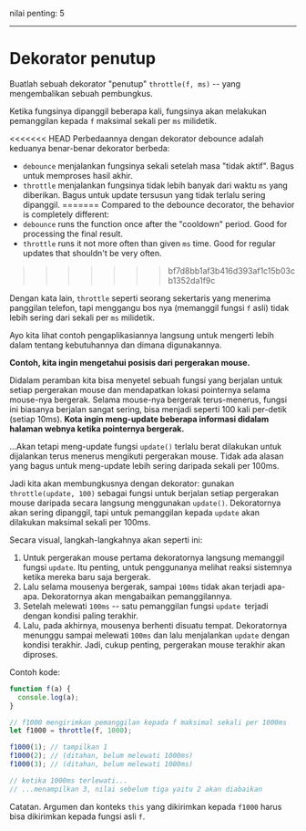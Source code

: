 nilai penting: 5

---

# Dekorator penutup

Buatlah sebuah dekorator "penutup" `throttle(f, ms)` -- yang mengembalikan sebuah pembungkus.

Ketika fungsinya dipanggil beberapa kali, fungsinya akan melakukan pemanggilan kepada `f` maksimal sekali per `ms` milidetik.

<<<<<<< HEAD
Perbedaannya dengan dekorator debounce adalah keduanya benar-benar dekorator berbeda:
- `debounce` menjalankan fungsinya sekali setelah masa "tidak aktif". Bagus untuk memproses hasil akhir.
- `throttle` menjalankan fungsinya tidak lebih banyak dari waktu `ms` yang diberikan. Bagus untuk update tersusun yang tidak terlalu sering dipanggil.
=======
Compared to the debounce decorator, the behavior is completely different:
- `debounce` runs the function once after the "cooldown" period. Good for processing the final result.
- `throttle` runs it not more often than given `ms` time. Good for regular updates that shouldn't be very often.
>>>>>>> bf7d8bb1af3b416d393af1c15b03cb1352da1f9c

Dengan kata lain, `throttle` seperti seorang sekertaris yang menerima panggilan telefon, tapi menggangu bos nya (memanggil fungsi `f` asli) tidak lebih sering dari sekali per `ms` milidetik.

Ayo kita lihat contoh pengaplikasiannya langsung untuk mengerti lebih dalam tentang kebutuhannya dan dimana digunakannya.

**Contoh, kita ingin mengetahui posisis dari pergerakan mouse.**

Didalam peramban kita bisa menyetel sebuah fungsi yang berjalan untuk setiap pergerakan mouse dan mendapatkan lokasi pointernya selama mouse-nya bergerak. Selama mouse-nya bergerak terus-menerus, fungsi ini biasanya berjalan sangat sering, bisa menjadi seperti 100 kali per-detik (setiap 10ms).
**Kota ingin meng-update beberapa informasi didalam halaman webnya ketika pointernya bergerak.**

...Akan tetapi meng-update fungsi `update()` terlalu berat dilakukan untuk dijalankan terus menerus mengikuti pergerakan mouse. Tidak ada alasan yang bagus untuk meng-update lebih sering daripada sekali per 100ms.

Jadi kita akan membungkusnya dengan dekorator: gunakan `throttle(update, 100)` sebagai fungsi untuk berjalan setiap pergerakan mouse daripada secara langsung menggunakan `update()`. Dekoratornya akan sering dipanggil, tapi untuk pemanggilan kepada `update` akan dilakukan maksimal sekali per 100ms.

Secara visual, langkah-langkahnya akan seperti ini:

1. Untuk pergerakan mouse pertama dekoratornya langsung memanggil fungsi `update`. Itu penting, untuk penggunanya melihat reaksi sistemnya ketika mereka baru saja bergerak.
2. Lalu selama mousenya bergerak, sampai `100ms` tidak akan terjadi apa-apa. Dekoratornya akan mengabaikan pemanggilannya.
3. Setelah melewati `100ms` -- satu pemanggilan fungsi `update `terjadi dengan kondisi paling terakhir.
4. Lalu, pada akhirnya, mousenya berhenti disuatu tempat. Dekoratornya menunggu sampai melewati `100ms` dan lalu menjalankan `update` dengan kondisi terakhir. Jadi, cukup penting, pergerakan mouse terakhir akan diproses.

Contoh kode:

```js
function f(a) {
  console.log(a);
}

// f1000 mengirimkan pemanggilan kepada f maksimal sekali per 1000ms
let f1000 = throttle(f, 1000);

f1000(1); // tampilkan 1
f1000(2); // (ditahan, belum melewati 1000ms)
f1000(3); // (ditahan, belum melewati 1000ms)

// ketika 1000ms terlewati...
// ...menampilkan 3, nilai sebelum tiga yaitu 2 akan diabaikan
```

Catatan. Argumen dan konteks `this` yang dikirimkan kepada `f1000` harus bisa dikirimkan kepada fungsi asli `f`.
